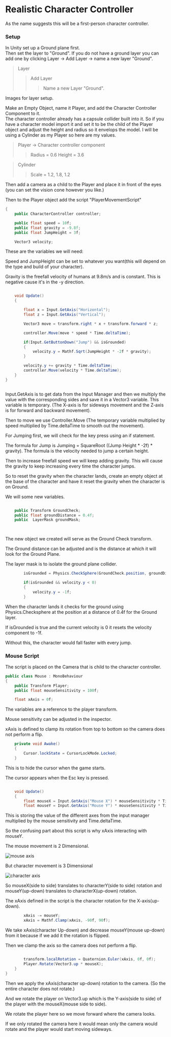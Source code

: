 # Realistic Character Controller

As the name suggests this will be a first-person character controller.

### Setup

In Unity set up a Ground plane first.<br>
Then set the layer to "Ground". If you do not have a ground layer you can add one by clicking Layer -> Add Layer -> name a new layer "Ground".
> Layer
>> Add Layer
>>> Name a new Layer "Ground". 

Images for layer setup.

<p>
Make an Empty Object, name it Player, and add the Character Controller Component to it.<br>
The character controller already has a capsule collider built into it. So if you have a character model import it and set it to be the child of the Player object and adjust the height and radius so it envelops the model. I will be using a Cylinder as my Player so here are my values.
</p>

> Player -> Character controller component
>> Radius = 0.6
>> Height = 3.6

> Cylinder 
>> Scale = 1.2, 1.8, 1.2

Then add a camera as a child to the Player and place it in front of the eyes (you can set the vision cone however you like.)

Then to the Player object add the script "PlayerMovementScript" 
```.cs
{
    public CharacterController controller;

    public float speed = 10f;
    public float gravity = -9.8f;
    public float JumpHeight = 3f;

    Vector3 velocity;
```

These are the variables we will need:

Speed and JumpHeight can be set to whatever you want(this will depend on the type and build of your character).

Gravity is the freefall velocity of humans at 9.8m/s and is constant. This is negative cause it's in the -y direction.
         
         
```.cs

    void Update()
    {

        float x = Input.GetAxis("Horizontal");
        float z = Input.GetAxis("Vertical");

        Vector3 move = transform.right * x + transform.forward * z;

        controller.Move(move * speed * Time.deltaTime); 

        if(Input.GetButtonDown("Jump") && isGrounded)
        {
            velocity.y = Mathf.Sqrt(JumpHeight * -2f * gravity);
        }

        velocity.y += gravity * Time.deltaTime;
        controller.Move(velocity * Time.deltaTime); 
    }
}



```
<p>
    
Input.GetAxis is to get data from the Input Manager and then we multiply the value with the corresponding sides and save it in a Vector3 variable. This variable is temporary. (The X-axis is for sideways movement and the Z-axis is for forward and backward movement).<br>
    
Then to move we use Controller.Move (The temporary variable multiplied by speed multiplied by Time.deltaTime to smooth out the movement).<br>

For Jumping first, we will check for the key press using an if statement.<br>
    
The formula for Jump is Jumping = SquareRoot ((Jump Height * -2f) * gravity).
    The formula is the velocity needed to jump a certain height.
    
Then to increase freefall speed we will keep adding gravity. This will cause the gravity to keep increasing every time the character jumps. 

So to reset the gravity when the character lands, create an empty object at the base of the character and have it reset the gravity when the character is on Ground.

</p>
We will some new variables.

```.cs

    public Transform GroundCheck;
    public float groundDistance = 0.4f;
    public  LayerMask groundMask;

  
```
The new object we created will serve as the Ground Check transform.

The Ground distance can be adjusted and is the distance at which it will look for the Ground Plane.

The layer mask is to isolate the ground plane collider.

```.cs
        isGrounded = Physics.CheckSphere(GroundCheck.position, groundDistance, groundMask);

        if(isGrounded && velocity.y < 0)
        {
            velocity.y = -1f;
        }
```

When the character lands it checks for the ground using Physics.Checksphere at the position at a distance of 0.4f for the Ground layer. 

If isGrounded is true and the current velocity is 0 it resets the velocity component to -1f.

Without this, the character would fall faster with every jump.

### Mouse Script

The script is placed on the Camera that is child to the character controller.

```.cs
public class Mouse : MonoBehaviour
{
    public Transform Player;
    public float mouseSensitivity = 100f;

    float xAxis = 0f;

```
The variables are a reference to the player transform.

Mouse sensitivity can be adjusted in the inspector.

xAxis is defined to clamp its rotation from top to bottom so the camera does not perform a flip.

```.cs
    private void Awake()
    {
        Cursor.lockState = CursorLockMode.Locked;
    }   

```

This is to hide the cursor when the game starts.

The cursor appears when the Esc key is pressed.

```.cs

    void Update()
    {
        float mouseX = Input.GetAxis("Mouse X") * mouseSensitivity * Time.deltaTime;
        float mouseY = Input.GetAxis("Mouse Y") * mouseSensitivity * Time.deltaTime;

```

This is storing the value of the different axes from the input manager multiplied by the mouse sensitivity and Time.deltaTime.

So the confusing part about this script is why xAxis interacting with mouseY.

The mouse movement is 2 Dimensional.

![mouse axis](https://github.com/HemalK1412/GameProgramming/blob/dc9de70dfe8e030320b925b2bb2896424ba9cae4/Tutorials/Images(Tutorials)/Character%20Controller/Mouse%20Axis.jpg)

But character movement is 3 Dimensional

![character axis](https://github.com/HemalK1412/GameProgramming/blob/29b830fb9d6e62e1bd7d5291063b318f1788af14/Tutorials/Images(Tutorials)/Character%20Controller/Character%20Axis.png)

So mouseX(side to side) translates to characterY(side to side) rotation and mouseY(up-down) translates to characterX(up-down) rotation.

The xAxis defined in the script is the character rotation for the X-axis(up-down).

```.cs
        xAxis -= mouseY;
        xAxis = Mathf.Clamp(xAxis, -90f, 90f);
```

We take xAxis(character Up-down) and decrease mouseY(mouse up-down) from it because if we add it the rotation is flipped.

Then we clamp the axis so the camera does not perform a flip. 

```.cs

        transform.localRotation = Quaternion.Euler(xAxis, 0f, 0f);
        Player.Rotate(Vector3.up * mouseX);
    }
}
```

Then we apply the xAxis(character up-down) rotation to the camera. (So the entire character does not rotate.)

And we rotate the player on Vector3.up which is the Y-axis(side to side) of the player with the mouseX(mouse side to side).

We rotate the player here so we move forward where the camera looks.

If we only rotated the camera here it would mean only the camera would rotate and the player would start moving sideways.
